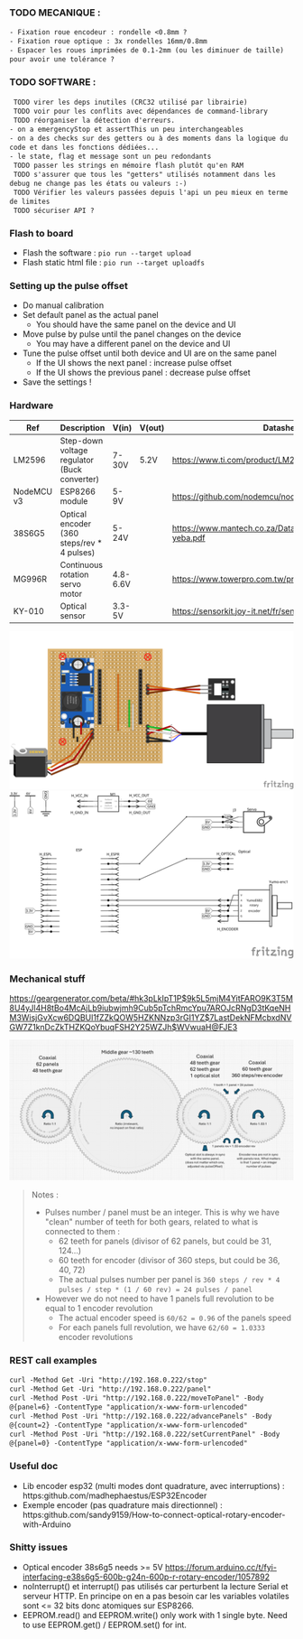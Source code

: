### TODO MECANIQUE :
```
- Fixation roue encodeur : rondelle <0.8mm ?
- Fixation roue optique : 3x rondelles 16mm/0.8mm
- Espacer les roues imprimées de 0.1-2mm (ou les diminuer de taille) pour avoir une tolérance ?
```

### TODO SOFTWARE :
```
 TODO virer les deps inutiles (CRC32 utilisé par librairie)
 TODO voir pour les conflits avec dépendances de command-library
 TODO réorganiser la détection d'erreurs.
- on a emergencyStop et assertThis un peu interchangeables
- on a des checks sur des getters ou à des moments dans la logique du code et dans les fonctions dédiées...
- le state, flag et message sont un peu redondants
 TODO passer les strings en mémoire flash plutôt qu'en RAM 
 TODO s'assurer que tous les "getters" utilisés notamment dans les debug ne change pas les états ou valeurs :-)
 TODO Vérifier les valeurs passées depuis l'api un peu mieux en terme de limites
 TODO sécuriser API ?
```

### Flash to board

- Flash the software : `pio run --target upload`
- Flash static html file : `pio run --target uploadfs`

### Setting up the pulse offset

- Do manual calibration
- Set default panel as the actual panel
    - You should have the same panel on the device and UI
- Move pulse by pulse until the panel changes on the device
    - You may have a different panel on the device and UI
- Tune the pulse offset until both device and UI are on the same panel
    - If the UI shows the next panel : increase pulse offset
    - If the UI shows the previous panel : decrease pulse offset
- Save the settings !

### Hardware

| Ref         | Description                                  | V(in)    | V(out) | Datasheet                                                      |
|-------------|----------------------------------------------|----------|--------|----------------------------------------------------------------|
| LM2596      | Step-down voltage regulator (Buck converter) | 7-30V    | 5.2V   | https://www.ti.com/product/LM2596                              |
| NodeMCU v3  | ESP8266 module                               | 5-9V     |        | https://github.com/nodemcu/nodemcu-devkit-v3.0                 |
| 38S6G5      | Optical encoder (360 steps/rev * 4 pulses)   | 5-24V    |        | https://www.mantech.co.za/Datasheets/Products/e38s_jz-yeba.pdf |
| MG996R      | Continuous rotation servo motor              | 4.8-6.6V |        | https://www.towerpro.com.tw/product/mg996r                     |
| KY-010      | Optical sensor                               | 3.3-5V   |        | https://sensorkit.joy-it.net/fr/sensorsky-010                  |

![Breadboard scheme](refs/electronics_bb.svg)
![Electro scheme](refs/electronics_scheme.svg)


### Mechanical stuff

https://geargenerator.com/beta/#hk3pLkIpT1P$9k5L5mjM4YitFARO9K3T5M8U4yJl4H8tBo4McAjLb9iubwjmh9Cub5pTchRmcYpu7AROJcRNgD3tKqeNHM3WisjGvXcw6DQBUl1fZZkQOW5HZKNNzp3rGI1YZ$7LastDekNFMcbxdNVGW7Z1knDcZkTHZKQoYbuqFSH2Y25WZJh$WVwuaH@FJE3

![Gears scheme](refs/gears-scheme.png)

> Notes : 
>
> - Pulses number / panel must be an integer. This is why we have "clean" number of teeth for both gears, related to what is connected to them : 
>   - 62 teeth for panels (divisor of 62 panels, but could be 31, 124...)
>   - 60 teeth for encoder (divisor of 360 steps, but could be 36, 40, 72)
>   - The actual pulses number per panel is `360 steps / rev * 4 pulses / step * (1 / 60 rev) = 24 pulses / panel`
> - However we do not need to have 1 panels full revolution to be equal to 1 encoder revolution
>   - The actual encoder speed is `60/62 = 0.96` of the panels speed 
>   - For each panels full revolution, we have `62/60 = 1.0333` encoder revolutions

### REST call examples

```
curl -Method Get -Uri "http://192.168.0.222/stop"
curl -Method Get -Uri "http://192.168.0.222/panel"
curl -Method Post -Uri "http://192.168.0.222/moveToPanel" -Body @{panel=6} -ContentType "application/x-www-form-urlencoded"
curl -Method Post -Uri "http://192.168.0.222/advancePanels" -Body @{count=2} -ContentType "application/x-www-form-urlencoded"
curl -Method Post -Uri "http://192.168.0.222/setCurrentPanel" -Body @{panel=0} -ContentType "application/x-www-form-urlencoded"
```

### Useful doc

- Lib encoder esp32 (multi modes dont quadrature, avec interruptions) : https:github.com/madhephaestus/ESP32Encoder 
- Exemple encoder (pas quadrature mais directionnel) : https:github.com/sandy9159/How-to-connect-optical-rotary-encoder-with-Arduino

### Shitty issues 

- Optical encoder 38s6g5 needs >= 5V https://forum.arduino.cc/t/fyi-interfacing-e38s6g5-600b-g24n-600p-r-rotary-encoder/1057892
- noInterrupt() et interrupt() pas utilisés car perturbent la lecture Serial et serveur HTTP. En principe on en a pas besoin car les variables volatiles sont <= 32 bits donc atomiques sur ESP8266.
- EEPROM.read() and EEPROM.write() only work with 1 single byte. Need to use EEPROM.get() / EEPROM.set() for int.